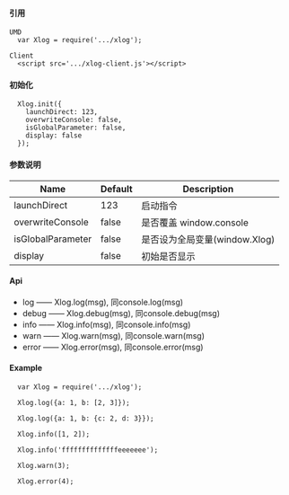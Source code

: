 #### 引用 
```
UMD
  var Xlog = require('.../xlog');

Client
  <script src='.../xlog-client.js'></script>
```
#### 初始化
```
  Xlog.init({
    launchDirect: 123,
    overwriteConsole: false,
    isGlobalParameter: false,
    display: false
  });
```
#### 参数说明

| Name        | Default           | Description  |
| ------------- |-----------| ---------------------|
| launchDirect      | 123 | 启动指令 |
| overwriteConsole      | false      | 是否覆盖 window.console |
| isGlobalParameter | false      | 是否设为全局变量(window.Xlog) |
| display| false      | 初始是否显示 |

#### Api
- log   ——
  Xlog.log(msg), 同console.log(msg)
- debug ——
  Xlog.debug(msg), 同console.debug(msg)
- info  ——
  Xlog.info(msg), 同console.info(msg)
- warn  ——
  Xlog.warn(msg), 同console.warn(msg)
- error ——
  Xlog.error(msg), 同console.error(msg)

#### Example
```
  var Xlog = require('.../xlog');

  Xlog.log({a: 1, b: [2, 3]});

  Xlog.log({a: 1, b: {c: 2, d: 3}});

  Xlog.info([1, 2]);

  Xlog.info('ffffffffffffffeeeeeee');

  Xlog.warn(3);

  Xlog.error(4);
```
